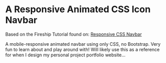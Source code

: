 # A Responsive Animated CSS Icon Navbar

Based on the Fireship Tutorial found on: [Responsive CSS Navbar](https://youtu.be/biOMz4puGt8)

A mobile-responsive animated navbar using only CSS, no Bootstrap. Very fun to learn about and play around with!
Will likely use this as a reference for when I design my personal project portfolio website...
